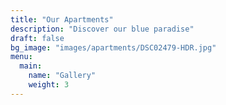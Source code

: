 ```yaml
---
title: "Our Apartments"
description: "Discover our blue paradise"
draft: false
bg_image: "images/apartments/DSC02479-HDR.jpg"
menu:
  main:
    name: "Gallery"
    weight: 3
---
```

